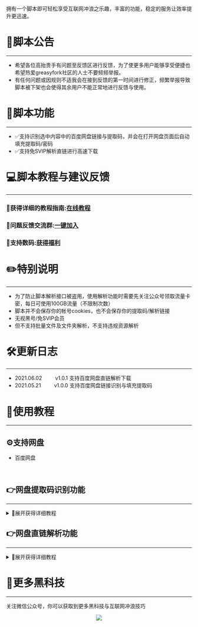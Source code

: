 拥有一个脚本即可轻松享受互联网冲浪之乐趣，丰富的功能，稳定的服务让效率提升更迅速。
# 📄脚本公告
---
- 希望各位高抬贵手有问题至反馈区进行反馈，为了使更多用户能够享受便捷也希望热爱greasyfork社区的人士不要频频举报。<br>
- 有任何问题或因规则不适我会在接到反馈的第一时间进行修正，频繁举报导致脚本被下架也会使得其余用户不能正常地进行反馈与使用。

# 📜脚本功能
---
- ✅支持识别选中内容中的百度网盘链接与提取码，并会在打开网盘页面后自动填充提取码/密码
- ✅支持免SVIP解析直链进行高速下载

# 💻脚本教程与建议反馈
---

### 🧩获得详细的教程指南:[在线教程](https://wiki.shuma.ink)<br>

### 🎯问题反馈交流群:[一键加入](https://jq.qq.com/?_wv=1027&k=FMfKKGY5)<br>

### 🎁支持数码:[获得福利](https://wiki.shuma.ink/zh-cn/ad.html)

# ✏️特别说明
---

- 为了防止脚本解析接口被盗用，使用解析功能时需要先关注公众号领取流量卡密，每日可使用100GB流量（不限制次数）
- 脚本并不会保存你的帐号cookies，也不会保存你的提取码/解析链接
- 无视黑号/免SVIP会员
- 但不支持批量文件及文件夹解析，不支持违规资源解析

# 🛠️更新日志<br>
---
- 2021.06.02&emsp; &emsp; v1.0.1 支持百度网盘直链解析下载
- 2021.05.21&emsp; &emsp; v1.0.0 支持百度网盘链接识别与填充提取码

# 📌使用教程
---
## ⚙️支持网盘
- 百度网盘
<br>
 
## 👉网盘提取码识别功能
---
<details>
<summary>👐展开获得详细教程</summary>
<pre><code>
1.鼠标选择百度网盘的链接及提取码，即可自动识别。<br>
<div align=center><img src="https://i.loli.net/2021/05/21/fLmOZya8G4YxrSd.png"></div>

<br>

2.在识别后按照提示框进行打开<br>2.1.顺利打开后将自动填充提取码。<br>

<div align=center><img src="https://i.loli.net/2021/05/21/PrwVZUi58XbL16e.png"></div>
<br>
</code></pre>
</details>


## 👉网盘直链解析功能
---
<details>
<summary>👐展开获得详细教程</summary>
<pre><code>
1.将需要下载的文件（压缩包）保存至你的网盘内<br>1.1.并在网盘内选择要下载的文件<br>1.2然后点击名为网盘工具箱-直链的按钮进入解析页面<br>

<div align=center><img src="https://i.loli.net/2021/06/02/y83FQ7HMkaOldcT.png"></div>
<br>

2.进入解析页面后<br>2.2.点击【配置卡密】填写在右侧公众号中获取的卡密<br>2.3.再点击解析按钮即可完成解析<br>

<div align=center><img src="https://i.loli.net/2021/06/02/mreAgzdMfxKEiRP.png"></div><br>
3.打开IDM，并在下载>选项>下载>设置UA为shuma<br>
<div align=center><img src="https://i.loli.net/2021/05/23/yBnRM7AzNItgOCl.png"></div><br>

<div align=center><img src="https://i.loli.net/2021/05/23/FNxJjcvpdn6i2Ca.png"></div><br>

4.完成以上设置后，点击【新建任务】填入直链<br>
<div align=center><img src="https://i.loli.net/2021/05/23/A6r9RfapFMJETPK.png"></div><br>


5.等待下载完成<br>
<div align=center><img src="https://i.loli.net/2021/05/23/49qcBleYDTFAP8H.png"></div><br>
</code></pre>
</details>


# 🔑更多黑科技
---

关注微信公众号，你可以获取到更多黑科技与互联网冲浪技巧<br>
<div align=center><img src="https://i.loli.net/2021/05/21/fzvRNcxiKwD3lrQ.jpg"></div><br>